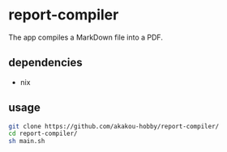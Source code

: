 # report-compiler
The app compiles a MarkDown file into a PDF.

## dependencies
- nix

## usage
```sh
git clone https://github.com/akakou-hobby/report-compiler/
cd report-compiler/
sh main.sh
```
